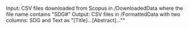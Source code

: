 Input: CSV files downloaded from Scopus in /DownloadedData where the file name contains "SDG#"
Output: CSV files in /FormattedData with two columns: SDG and Text as "[Title]...[Abstract]...""
